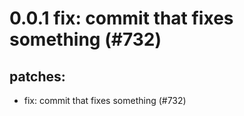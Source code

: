 # 0.0.1 fix: commit that fixes something (#732)

## patches:
* fix: commit that fixes something (#732)


